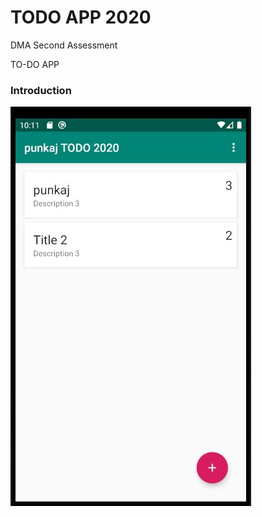 # TODO APP 2020
DMA Second Assessment
<p>TO-DO APP</p>
<h3>Introduction</h3>
<img src="images/one.jpg">
